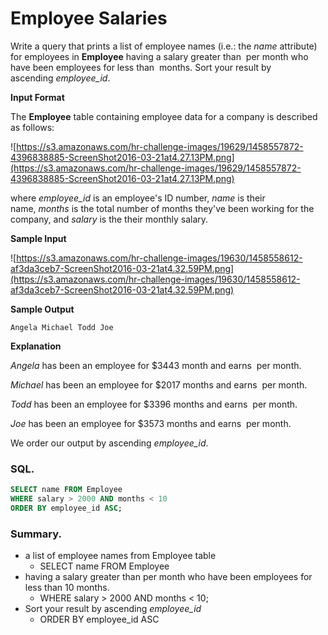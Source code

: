 # Employee Salaries
Write a query that prints a list of employee names (i.e.: the *name* attribute) for employees in **Employee** having a salary greater than  per month who have been employees for less than  months. Sort your result by ascending *employee_id*.

**Input Format**

The **Employee** table containing employee data for a company is described as follows:

![https://s3.amazonaws.com/hr-challenge-images/19629/1458557872-4396838885-ScreenShot2016-03-21at4.27.13PM.png](https://s3.amazonaws.com/hr-challenge-images/19629/1458557872-4396838885-ScreenShot2016-03-21at4.27.13PM.png)

where *employee_id* is an employee's ID number, *name* is their name, *months* is the total number of months they've been working for the company, and *salary* is the their monthly salary.

**Sample Input**

![https://s3.amazonaws.com/hr-challenge-images/19630/1458558612-af3da3ceb7-ScreenShot2016-03-21at4.32.59PM.png](https://s3.amazonaws.com/hr-challenge-images/19630/1458558612-af3da3ceb7-ScreenShot2016-03-21at4.32.59PM.png)

**Sample Output**

`Angela
Michael
Todd
Joe`

**Explanation**

*Angela* has been an employee for $3443 month and earns  per month.

*Michael* has been an employee for $2017 months and earns  per month.

*Todd* has been an employee for $3396 months and earns  per month.

*Joe* has been an employee for $3573 months and earns  per month.

We order our output by ascending *employee_id*.

### SQL.

```sql
SELECT name FROM Employee
WHERE salary > 2000 AND months < 10
ORDER BY employee_id ASC;
```

### Summary.

- a list of employee names from Employee table
    - SELECT name FROM Employee
- having a salary greater than per month who have been employees for less than 10 months.
    - WHERE salary > 2000 AND months < 10;
- Sort your result by ascending *employee_id*
    - ORDER BY employee_id ASC

